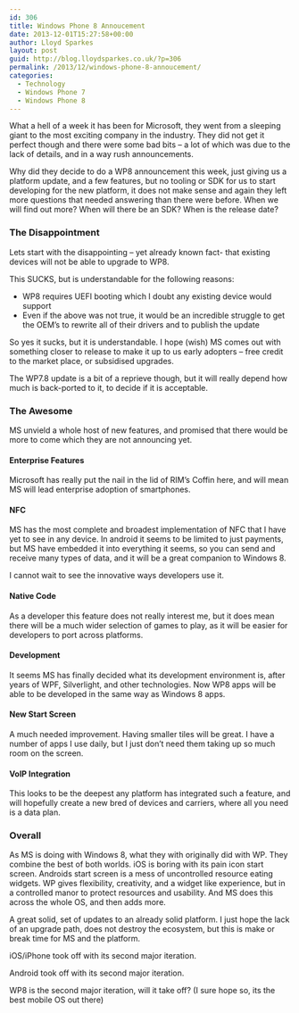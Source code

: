 ```yaml
---
id: 306
title: Windows Phone 8 Annoucement
date: 2013-12-01T15:27:58+00:00
author: Lloyd Sparkes
layout: post
guid: http://blog.lloydsparkes.co.uk/?p=306
permalink: /2013/12/windows-phone-8-annoucement/
categories:
  - Technology
  - Windows Phone 7
  - Windows Phone 8
---
```

What a hell of a week it has been for Microsoft, they went from a sleeping giant to the most exciting company in the industry. They did not get it perfect though and there were some bad bits &#8211; a lot of which was due to the lack of details, and in a way rush announcements.

Why did they decide to do a WP8 announcement this week, just giving us a platform update, and a few features, but no tooling or SDK for us to start developing for the new platform, it does not make sense and again they left more questions that needed answering than there were before. When we will find out more? When will there be an SDK? When is the release date?

### The Disappointment

Lets start with the disappointing &#8211; yet already known fact- that existing devices will not be able to upgrade to WP8.

This SUCKS, but is understandable for the following reasons:

  * WP8 requires UEFI booting which I doubt any existing device would support
  * Even if the above was not true, it would be an incredible struggle to get the OEM&#8217;s to rewrite all of their drivers and to publish the update

So yes it sucks, but it is understandable. I hope (wish) MS comes out with something closer to release to make it up to us early adopters &#8211; free credit to the market place, or subsidised upgrades.

The WP7.8 update is a bit of a reprieve though, but it will really depend how much is back-ported to it, to decide if it is acceptable.

### The Awesome

MS unvield a whole host of new features, and promised that there would be more to come which they are not announcing yet.

#### Enterprise Features

Microsoft has really put the nail in the lid of RIM&#8217;s Coffin here, and will mean MS will lead enterprise adoption of smartphones.

#### NFC

MS has the most complete and broadest implementation of NFC that I have yet to see in any device. In android it seems to be limited to just payments, but MS have embedded it into everything it seems, so you can send and receive many types of data, and it will be a great companion to Windows 8.

I cannot wait to see the innovative ways developers use it.

#### Native Code

As a developer this feature does not really interest me, but it does mean there will be a much wider selection of games to play, as it will be easier for developers to port across platforms.

#### Development

It seems MS has finally decided what its development environment is, after years of WPF, Silverlight, and other technologies. Now WP8 apps will be able to be developed in the same way as Windows 8 apps.

#### New Start Screen

A much needed improvement. Having smaller tiles will be great. I have a number of apps I use daily, but I just don&#8217;t need them taking up so much room on the screen.

#### VoIP Integration

This looks to be the deepest any platform has integrated such a feature, and will hopefully create a new bred of devices and carriers, where all you need is a data plan.

### Overall

As MS is doing with Windows 8, what they with originally did with WP. They combine the best of both worlds. iOS is boring with its pain icon start screen. Androids start screen is a mess of uncontrolled resource eating widgets. WP gives flexibility, creativity, and a widget like experience, but in a controlled manor to protect resources and usability. And MS does this across the whole OS, and then adds more.

A great solid, set of updates to an already solid platform. I just hope the lack of an upgrade path, does not destroy the ecosystem, but this is make or break time for MS and the platform.

iOS/iPhone took off with its second major iteration.

Android took off with its second major iteration.

WP8 is the second major iteration, will it take off? (I sure hope so, its the best mobile OS out there)